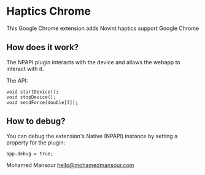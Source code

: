 Haptics Chrome
=====================================

This Google Chrome extension adds Novint haptics support Google Chrome

How does it work?
----------------
The NPAPI plugin interacts with the device and allows the webapp to interact with
it.

The API:

    void startDevice();
    void stopDevice();
    void sendForce(double[3]);


How to debug?
-------------
You can debug the extension's Native (NPAPI) instance by setting a property 
for the plugin:
 
    app.debug = true;


Mohamed Mansour hello@mohamedmansour.com